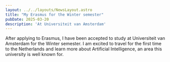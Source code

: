 ```yaml
---
layout: ../../layouts/NewsLayout.astro
title: "My Erasmus for the Winter semester"
pubDate: 2025-03-20
description: 'At Universiteit van Amsterdam'
---
```


After applying to Erasmus, I have been accepted to study at Universiteit van Amsterdam for the Winter semester. I am excited to travel for the first time to the Netherlands and learn more about Artificial Intelligence, an area this university is well known for.
